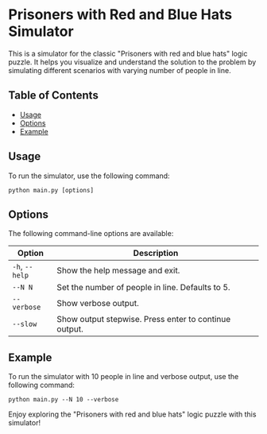 # Prisoners with Red and Blue Hats Simulator

This is a simulator for the classic "Prisoners with red and blue hats" logic puzzle. It helps you visualize and understand the solution to the problem by simulating different scenarios with varying number of people in line.

## Table of Contents
- [Usage](#usage)
- [Options](#options)
- [Example](#example)

## Usage
To run the simulator, use the following command:

```
python main.py [options]
```

## Options
The following command-line options are available:

| Option   | Description                       |
|----------|-----------------------------------|
| `-h`, `--help`   | Show the help message and exit. |
| `--N N`  | Set the number of people in line. Defaults to 5. |
| `--verbose` | Show verbose output.          |
| `--slow` | Show output stepwise. Press enter to continue output.             |

## Example
To run the simulator with 10 people in line and verbose output, use the following command:

```
python main.py --N 10 --verbose
```

Enjoy exploring the "Prisoners with red and blue hats" logic puzzle with this simulator!
